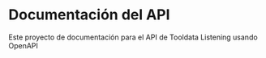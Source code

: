 # Documentación del API
Este proyecto de documentación para el API de Tooldata Listening usando OpenAPI
